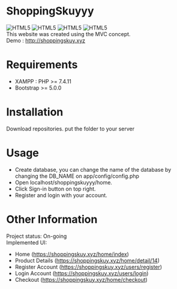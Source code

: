 # **ShoppingSkuyyy**
<img alt="HTML5" src="https://img.shields.io/badge/HTML5-E34F26?style=for-the-badge&logo=html5&logoColor=white"/> <img alt="HTML5" src="https://img.shields.io/badge/CSS3-1572B6?style=for-the-badge&logo=css3&logoColor=white"/> <img alt="HTML5" src="https://img.shields.io/badge/PHP-777BB4?style=for-the-badge&logo=php&logoColor=white"/> <img alt="HTML5" src="https://img.shields.io/badge/Bootstrap-563D7C?style=for-the-badge&logo=bootstrap&logoColor=white"/><br>
This website was created using the MVC concept.<br>
Demo : http://shoppingskuy.xyz

# Requirements
- XAMPP : PHP >= 7.4.11
- Bootstrap >= 5.0.0
# Installation
Download repositories. put the folder to your server
# Usage
- Create database, you can change the name of the database by changing the DB_NAME on app/config/config.php
- Open localhost/shoppingskuyyy/home.
- Click Sign-in button on top right.
- Register and login with your account.
# Other Information
Project status: On-going<br>
Implemented UI:
- Home (https://shoppingskuy.xyz/home/index)
- Product Details (https://shoppingskuy.xyz/home/detail/14)
- Register Account (https://shoppingskuy.xyz/users/register)
- Login Account (https://shoppingskuy.xyz/users/login)
- Checkout (https://shoppingskuy.xyz/home/checkout)
